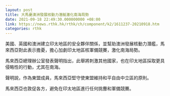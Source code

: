 ```yaml
---
layout: post
title: 大馬憂澳洲發展核動力潛艇激化南海局勢
date: 2021-09-18 22:49:30.000000000 +08:00
link: https://news.rthk.hk/rthk/ch/component/k2/1611237-20210918.htm
categories: rthk
---
```


美國、英國和澳洲建立印太地區的安全夥伴關係，並幫助澳洲發展核動力潛艦，馬來西亞對此表示擔憂，擔心加劇印太地區核軍備競賽，激化南海局勢。

馬來西亞總理辦公室發表聲明指出，此舉將刺激其他國家，也在印太地區採取更具侵略性的行動，尤其在南海。

聲明說，作為東盟成員，馬來西亞堅守使東盟維持和平自由中立區的原則。

馬來西亞也敦促各方，避免在印太地區進行任何挑釁和軍備競賽。
